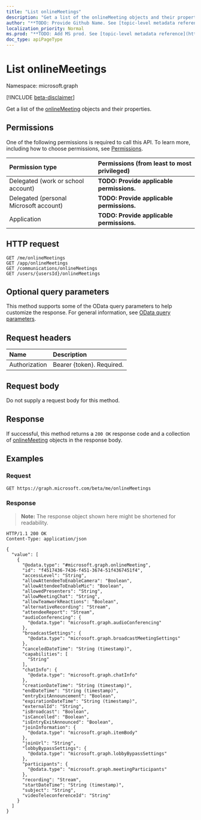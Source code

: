 ```yaml
---
title: "List onlineMeetings"
description: "Get a list of the onlineMeeting objects and their properties."
author: "**TODO: Provide Github Name. See [topic-level metadata reference](https://msgo.azurewebsites.net/add/document/guidelines/metadata.html#topic-level-metadata)**"
localization_priority: Normal
ms.prod: "**TODO: Add MS prod. See [topic-level metadata reference](https://msgo.azurewebsites.net/add/document/guidelines/metadata.html#topic-level-metadata)**"
doc_type: apiPageType
---
```


# List onlineMeetings
Namespace: microsoft.graph

[!INCLUDE [beta-disclaimer](../../includes/beta-disclaimer.md)]

Get a list of the [onlineMeeting](../resources/onlinemeeting.md) objects and their properties.

## Permissions
One of the following permissions is required to call this API. To learn more, including how to choose permissions, see [Permissions](/graph/permissions-reference).

|Permission type|Permissions (from least to most privileged)|
|:---|:---|
|Delegated (work or school account)|**TODO: Provide applicable permissions.**|
|Delegated (personal Microsoft account)|**TODO: Provide applicable permissions.**|
|Application|**TODO: Provide applicable permissions.**|

## HTTP request

<!-- {
  "blockType": "ignored"
}
-->
``` http
GET /me/onlineMeetings
GET /app/onlineMeetings
GET /communications/onlineMeetings
GET /users/{usersId}/onlineMeetings
```

## Optional query parameters
This method supports some of the OData query parameters to help customize the response. For general information, see [OData query parameters](/graph/query-parameters).

## Request headers
|Name|Description|
|:---|:---|
|Authorization|Bearer {token}. Required.|

## Request body
Do not supply a request body for this method.

## Response

If successful, this method returns a `200 OK` response code and a collection of [onlineMeeting](../resources/onlinemeeting.md) objects in the response body.

## Examples

### Request
<!-- {
  "blockType": "request",
  "name": "list_onlinemeeting"
}
-->
``` http
GET https://graph.microsoft.com/beta/me/onlineMeetings
```


### Response
>**Note:** The response object shown here might be shortened for readability.
<!-- {
  "blockType": "response",
  "truncated": true,
  "@odata.type": "Collection(microsoft.graph.onlineMeeting)"
}
-->
``` http
HTTP/1.1 200 OK
Content-Type: application/json

{
  "value": [
    {
      "@odata.type": "#microsoft.graph.onlineMeeting",
      "id": "f4517436-7436-f451-3674-51f4367451f4",
      "accessLevel": "String",
      "allowAttendeeToEnableCamera": "Boolean",
      "allowAttendeeToEnableMic": "Boolean",
      "allowedPresenters": "String",
      "allowMeetingChat": "String",
      "allowTeamworkReactions": "Boolean",
      "alternativeRecording": "Stream",
      "attendeeReport": "Stream",
      "audioConferencing": {
        "@odata.type": "microsoft.graph.audioConferencing"
      },
      "broadcastSettings": {
        "@odata.type": "microsoft.graph.broadcastMeetingSettings"
      },
      "canceledDateTime": "String (timestamp)",
      "capabilities": [
        "String"
      ],
      "chatInfo": {
        "@odata.type": "microsoft.graph.chatInfo"
      },
      "creationDateTime": "String (timestamp)",
      "endDateTime": "String (timestamp)",
      "entryExitAnnouncement": "Boolean",
      "expirationDateTime": "String (timestamp)",
      "externalId": "String",
      "isBroadcast": "Boolean",
      "isCancelled": "Boolean",
      "isEntryExitAnnounced": "Boolean",
      "joinInformation": {
        "@odata.type": "microsoft.graph.itemBody"
      },
      "joinUrl": "String",
      "lobbyBypassSettings": {
        "@odata.type": "microsoft.graph.lobbyBypassSettings"
      },
      "participants": {
        "@odata.type": "microsoft.graph.meetingParticipants"
      },
      "recording": "Stream",
      "startDateTime": "String (timestamp)",
      "subject": "String",
      "videoTeleconferenceId": "String"
    }
  ]
}
```

